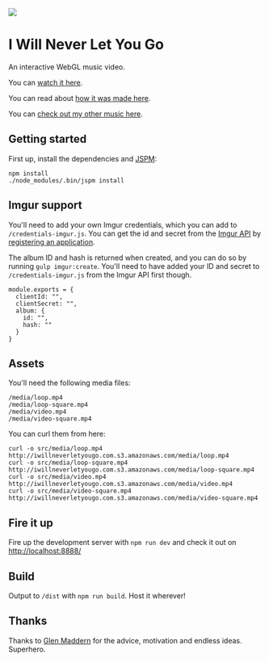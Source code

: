 ![](http://files.wearebrightly.com.s3.amazonaws.com/iwnlyg/screen-tight.jpg)

# I Will Never Let You Go

An interactive WebGL music video.

You can [watch it here](https://iwillneverletyougo.com/).

You can read about [how it was made here](https://medium.com/@superhighfives/making-a-music-video-f60757ceb4cf).

You can [check out my other music here](http://wearebrightly.com).

## Getting started

First up, install the dependencies and [JSPM](http://jspm.io/):

````
npm install
./node_modules/.bin/jspm install
````

## Imgur support

You'll need to add your own Imgur credentials, which you can add to `/credentials-imgur.js`. You can get the id and secret from the [Imgur API](https://api.imgur.com/) by [registering an application](https://api.imgur.com/oauth2/addclient).

The album ID and hash is returned when created, and you can do so by running `gulp imgur:create`. You'll need to have added your ID and secret to `/credentials-imgur.js` from the Imgur API first though.

```
module.exports = {
  clientId: "",
  clientSecret: "",
  album: {
    id: "",
    hash: ""
  }
}
```

## Assets

You'll need the following media files:

```
/media/loop.mp4
/media/loop-square.mp4
/media/video.mp4
/media/video-square.mp4
```

You can curl them from here:
```
curl -o src/media/loop.mp4 http://iwillneverletyougo.com.s3.amazonaws.com/media/loop.mp4
curl -o src/media/loop-square.mp4 http://iwillneverletyougo.com.s3.amazonaws.com/media/loop-square.mp4
curl -o src/media/video.mp4 http://iwillneverletyougo.com.s3.amazonaws.com/media/video.mp4
curl -o src/media/video-square.mp4 http://iwillneverletyougo.com.s3.amazonaws.com/media/video-square.mp4
```

## Fire it up

Fire up the development server with `npm run dev` and check it out on [http://localhost:8888/](http://localhost:8888/)

## Build

Output to `/dist` with `npm run build`. Host it wherever!

## Thanks

Thanks to [Glen Maddern](https://github.com/geelen/) for the advice, motivation and endless ideas. Superhero.
